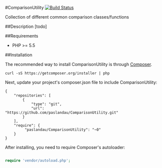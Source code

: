 #ComparisonUtility
[![Build Status](https://travis-ci.org/paslandau/ComparisonUtility.svg?branch=master)](https://travis-ci.org/paslandau/ComparisonUtility)

Collection of different common comparison classes/functions

##Description
[todo]

##Requirements

- PHP >= 5.5

##Installation

The recommended way to install ComparisonUtility is through [Composer](http://getcomposer.org/).

    curl -sS https://getcomposer.org/installer | php

Next, update your project's composer.json file to include ComparisonUtility:

    {
        "repositories": [
            {
                "type": "git",
                "url": "https://github.com/paslandau/ComparisonUtility.git"
            }
        ],
        "require": {
             "paslandau/ComparisonUtility": "~0"
        }
    }

After installing, you need to require Composer's autoloader:
```php

require 'vendor/autoload.php';
```